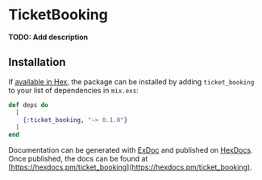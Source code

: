 # TicketBooking

**TODO: Add description**

## Installation

If [available in Hex](https://hex.pm/docs/publish), the package can be installed
by adding `ticket_booking` to your list of dependencies in `mix.exs`:

```elixir
def deps do
  [
    {:ticket_booking, "~> 0.1.0"}
  ]
end
```

Documentation can be generated with [ExDoc](https://github.com/elixir-lang/ex_doc)
and published on [HexDocs](https://hexdocs.pm). Once published, the docs can
be found at [https://hexdocs.pm/ticket_booking](https://hexdocs.pm/ticket_booking).

